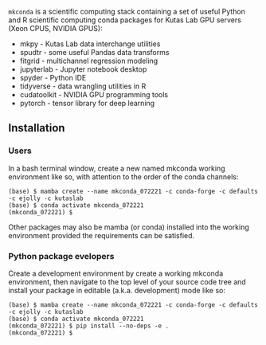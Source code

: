 ``mkconda`` is a scientific computing stack containing a set of useful
Python and R scientific computing conda packages for Kutas Lab GPU
servers (Xeon CPUS, NVIDIA GPUS):

* mkpy - Kutas Lab data interchange utilities
* spudtr - some useful Pandas data transforms
* fitgrid - multichannel regression modeling
* jupyterlab - Jupyter notebook desktop
* spyder - Python IDE
* tidyverse - data wrangling utilities in R
* cudatoolkit - NVIDIA GPU programming tools
* pytorch - tensor library for deep learning

## Installation
 
### Users

In a bash terminal window, create a new named mkconda working
environment like so, with attention to the order of the conda
channels:

```
(base) $ mamba create --name mkconda_072221 -c conda-forge -c defaults -c ejolly -c kutaslab
(base) $ conda activate mkconda_072221
(mkconda_072221) $ 
```

Other packages may also be mamba (or conda) installed into the working
environment provided the requirements can be satisfied.

### Python package evelopers

Create a development environment by create a working mkconda
environment, then navigate to the top level of your source code tree
and install your package in editable (a.k.a. development) mode like
so:

```
(base) $ mamba create --name mkconda_072221 -c conda-forge -c defaults -c ejolly -c kutaslab
(base) $ conda activate mkconda_072221
(mkconda_072221) $ pip install --no-deps -e .
(mkconda_072221) $
```

